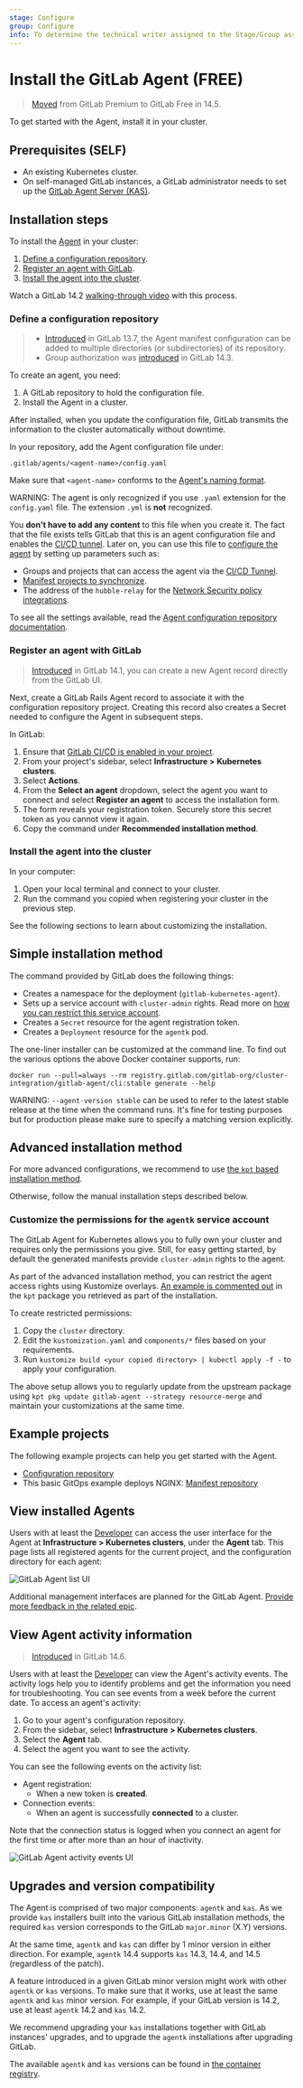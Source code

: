 ```yaml
---
stage: Configure
group: Configure
info: To determine the technical writer assigned to the Stage/Group associated with this page, see https://about.gitlab.com/handbook/engineering/ux/technical-writing/#assignments
---
```


# Install the GitLab Agent **(FREE)**

> [Moved](https://gitlab.com/groups/gitlab-org/-/epics/6290) from GitLab Premium to GitLab Free in 14.5.

To get started with the Agent, install it in your cluster.

## Prerequisites **(SELF)**

- An existing Kubernetes cluster.
- On self-managed GitLab instances, a GitLab administrator needs to set up the [GitLab Agent Server (KAS)](../../../../administration/clusters/kas.md).

## Installation steps

To install the [Agent](../index.md) in your cluster:

1. [Define a configuration repository](#define-a-configuration-repository).
1. [Register an agent with GitLab](#register-an-agent-with-gitlab).
1. [Install the agent into the cluster](#install-the-agent-into-the-cluster).

<i class="fa fa-youtube-play youtube" aria-hidden="true"></i> Watch a GitLab 14.2 [walking-through video](https://www.youtube.com/watch?v=XuBpKtsgGkE) with this process.

### Define a configuration repository

> - [Introduced](https://gitlab.com/gitlab-org/gitlab/-/issues/259669) in GitLab 13.7, the Agent manifest configuration can be added to multiple directories (or subdirectories) of its repository.
> - Group authorization was [introduced](https://gitlab.com/groups/gitlab-org/-/epics/5784) in GitLab 14.3.

To create an agent, you need:

1. A GitLab repository to hold the configuration file.
1. Install the Agent in a cluster.

After installed, when you update the configuration file, GitLab transmits the
information to the cluster automatically without downtime.

In your repository, add the Agent configuration file under:

```plaintext
.gitlab/agents/<agent-name>/config.yaml
```

Make sure that `<agent-name>` conforms to the [Agent's naming format](https://gitlab.com/gitlab-org/cluster-integration/gitlab-agent/-/blob/master/doc/identity_and_auth.md#agent-identity-and-name).

WARNING:
The agent is only recognized if you use `.yaml` extension for the `config.yaml` file. The extension `.yml` is **not** recognized.

You **don't have to add any content** to this file when you create it. The fact that the file exists
tells GitLab that this is an agent configuration file and enables the [CI/CD tunnel](../ci_cd_tunnel.md#example-for-a-kubectl-command-using-the-cicd-tunnel). Later on, you can use this
file to [configure the agent](../repository.md) by setting up parameters such as:

- Groups and projects that can access the agent via the [CI/CD Tunnel](../ci_cd_tunnel.md).
- [Manifest projects to synchronize](../repository.md#synchronize-manifest-projects).
- The address of the `hubble-relay` for the [Network Security policy integrations](../../../project/clusters/protect/index.md).

To see all the settings available, read the [Agent configuration repository documentation](../repository.md).

### Register an agent with GitLab

> [Introduced](https://gitlab.com/groups/gitlab-org/-/epics/5786) in GitLab 14.1, you can create a new Agent record directly from the GitLab UI.

Next, create a GitLab Rails Agent record to associate it with
the configuration repository project. Creating this record also creates a Secret needed to configure
the Agent in subsequent steps.

In GitLab:

1. Ensure that [GitLab CI/CD is enabled in your project](../../../../ci/enable_or_disable_ci.md#enable-cicd-in-a-project).
1. From your project's sidebar, select **Infrastructure > Kubernetes clusters**.
1. Select **Actions**.
1. From the **Select an agent** dropdown, select the agent you want to connect and select **Register an agent** to access the installation form.
1. The form reveals your registration token. Securely store this secret token as you cannot view it again.
1. Copy the command under **Recommended installation method**.

### Install the agent into the cluster

In your computer:

1. Open your local terminal and connect to your cluster.
1. Run the command you copied when registering your cluster in the previous step.

See the following sections to learn about customizing the installation.

## Simple installation method

The command provided by GitLab does the following things:

- Creates a namespace for the deployment (`gitlab-kubernetes-agent`).
- Sets up a service account with `cluster-admin` rights. Read more on [how you can restrict this service account](#customize-the-permissions-for-the-agentk-service-account).
- Creates a `Secret` resource for the agent registration token.
- Creates a `Deployment` resource for the `agentk` pod.

The one-liner installer can be customized at the command line. To find out the various options the above Docker container supports, run:

```shell
docker run --pull=always --rm registry.gitlab.com/gitlab-org/cluster-integration/gitlab-agent/cli:stable generate --help
```

WARNING:
`--agent-version stable` can be used to refer to the latest stable release at the time when the command runs. It's fine for
testing purposes but for production please make sure to specify a matching version explicitly.

## Advanced installation method

For more advanced configurations, we recommend to use [the `kpt` based installation method](https://gitlab.com/gitlab-org/cluster-integration/gitlab-agent/-/tree/master/build/deployment/gitlab-agent).

Otherwise, follow the manual installation steps described below.

### Customize the permissions for the `agentk` service account

The GitLab Agent for Kubernetes allows you to fully own your cluster and requires only the permissions you give. Still, for easy getting started, by default the generated manifests provide `cluster-admin` rights to the agent.

As part of the advanced installation method, you can restrict the agent access rights using Kustomize overlays. [An example is commented out](https://gitlab.com/gitlab-org/cluster-integration/gitlab-agent/-/blob/master/build/deployment/gitlab-agent/cluster/kustomization.yaml) in the `kpt` package you retrieved as part of the installation.

To create restricted permissions:

1. Copy the `cluster` directory.
1. Edit the `kustomization.yaml` and `components/*` files based on your requirements.
1. Run `kustomize build <your copied directory> | kubectl apply -f -` to apply your configuration.

The above setup allows you to regularly update from the upstream package using `kpt pkg update gitlab-agent --strategy resource-merge` and maintain your customizations at the same time.

## Example projects

The following example projects can help you get started with the Agent.

- [Configuration repository](https://gitlab.com/gitlab-org/configure/examples/kubernetes-agent)
- This basic GitOps example deploys NGINX: [Manifest repository](https://gitlab.com/gitlab-org/configure/examples/gitops-project)

## View installed Agents

Users with at least the [Developer](../../../permissions.md) can access the user interface
for the Agent at **Infrastructure > Kubernetes clusters**, under the
**Agent** tab. This page lists all registered agents for the current project,
and the configuration directory for each agent:

![GitLab Agent list UI](../../img/kubernetes-agent-ui-list_v14_5.png)

Additional management interfaces are planned for the GitLab Agent.
[Provide more feedback in the related epic](https://gitlab.com/groups/gitlab-org/-/epics/4739).

## View Agent activity information

> [Introduced](https://gitlab.com/gitlab-org/gitlab/-/issues/277323) in GitLab 14.6.

Users with at least the [Developer](../../../permissions.md) can view the Agent's activity events.
The activity logs help you to identify problems and get the information you need for troubleshooting.
You can see events from a week before the current date.
To access an agent's activity:

1. Go to your agent's configuration repository.
1. From the sidebar, select **Infrastructure > Kubernetes clusters**.
1. Select the **Agent** tab.
1. Select the agent you want to see the activity.

You can see the following events on the activity list:

- Agent registration:
  - When a new token is **created**.
- Connection events:
  - When an agent is successfully **connected** to a cluster.

Note that the connection status is logged when you connect an agent for the first time
or after more than an hour of inactivity.

![GitLab Agent activity events UI](../../img/gitlab_agent_activity_events_v14_6.png)

## Upgrades and version compatibility

The Agent is comprised of two major components: `agentk` and `kas`.
As we provide `kas` installers built into the various GitLab installation methods, the required `kas` version corresponds to the GitLab `major.minor` (X.Y) versions.

At the same time, `agentk` and `kas` can differ by 1 minor version in either direction. For example,
`agentk` 14.4 supports `kas` 14.3, 14.4, and 14.5 (regardless of the patch).

A feature introduced in a given GitLab minor version might work with other `agentk` or `kas` versions.
To make sure that it works, use at least the same `agentk` and `kas` minor version. For example,
if your GitLab version is 14.2, use at least `agentk` 14.2 and `kas` 14.2.

We recommend upgrading your `kas` installations together with GitLab instances' upgrades, and to upgrade the `agentk` installations after upgrading GitLab.

The available `agentk` and `kas` versions can be found in
[the container registry](https://gitlab.com/gitlab-org/cluster-integration/gitlab-agent/container_registry/).
